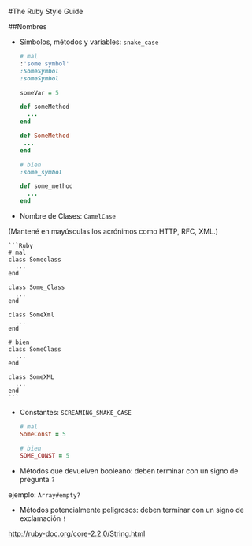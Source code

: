 #The Ruby Style Guide

##Nombres

* Símbolos, métodos y variables: `snake_case` 

    ```Ruby
    # mal
    :'some symbol'
    :SomeSymbol
    :someSymbol

    someVar = 5

    def someMethod
      ...
    end

    def SomeMethod
     ...
    end

    # bien
    :some_symbol

    def some_method
      ...
    end
    ```
    
    

* Nombre de Clases:  `CamelCase` 

(Mantené en mayúsculas los acrónimos como HTTP, RFC, XML.)

    ```Ruby
    # mal
    class Someclass
      ...
    end

    class Some_Class
      ...
    end

    class SomeXml
      ...
    end

    # bien
    class SomeClass
      ...
    end

    class SomeXML
      ...
    end
    ```

* Constantes: `SCREAMING_SNAKE_CASE`

    ```Ruby
    # mal
    SomeConst = 5

    # bien
    SOME_CONST = 5
    ```

* Métodos que devuelven booleano: deben terminar con un signo de pregunta `?`
  
ejemplo: `Array#empty?`

* Métodos potencialmente peligrosos: deben terminar con un signo de exclamación `!` 

http://ruby-doc.org/core-2.2.0/String.html

